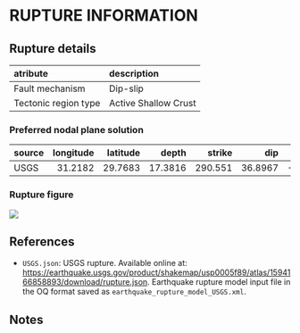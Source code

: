 # RUPTURE INFORMATION
    
## Rupture details

| atribute             | description          |
|:---------------------|:---------------------|
| Fault mechanism      | Dip-slip             |
| Tectonic region type | Active Shallow Crust |


### Preferred nodal plane solution

| source   |   longitude |   latitude |   depth |   strike |     dip |   rake |   mag |
|:---------|------------:|-----------:|--------:|---------:|--------:|-------:|------:|
| USGS     |     31.2182 |    29.7683 | 17.3816 |  290.551 | 36.8967 |   -122 |   5.8 |


### Rupture figure

![](earthquake_ruptures.png)


## References

- `USGS.json`: USGS rupture. Available online at: https://earthquake.usgs.gov/product/shakemap/usp0005f89/atlas/1594166858893/download/rupture.json. Earthquake rupture model input file in the OQ format saved as `earthquake_rupture_model_USGS.xml`.


## Notes
